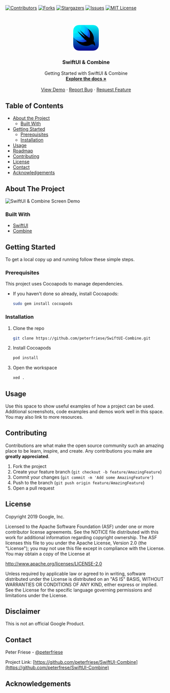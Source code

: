 <!-- PROJECT SHIELDS -->
<!--
*** I'm using markdown "reference style" links for readability.
*** Reference links are enclosed in brackets [ ] instead of parentheses ( ).
*** See the bottom of this document for the declaration of the reference variables
*** for contributors-url, forks-url, etc. This is an optional, concise syntax you may use.
*** https://www.markdownguide.org/basic-syntax/#reference-style-links
-->
[![Contributors][contributors-shield]][contributors-url]
[![Forks][forks-shield]][forks-url]
[![Stargazers][stars-shield]][stars-url]
[![Issues][issues-shield]][issues-url]
[![MIT License][license-shield]][license-url]

<!-- PROJECT LOGO -->
<br />
<p align="center">
  <a href="https://github.com/peterfriese/SwiftUI-Combine">
    <img src="images/swiftui-128x128.png" alt="Logo" width="80" height="80">
  </a>

  <h3 align="center">SwiftUI & Combine</h3>

  <p align="center">
    Getting Started with SwiftUI & Combine
    <br />
    <a href="https://github.com/peterfriese/SwiftUI-Combine"><strong>Explore the docs »</strong></a>
    <br />
    <br />
    <a href="https://github.com/peterfriese/SwiftUI-Combine">View Demo</a>
    ·
    <a href="https://github.com/peterfriese/SwiftUI-Combine/issues">Report Bug</a>
    ·
    <a href="https://github.com/peterfriese/SwiftUI-Combine/issues">Request Feature</a>
  </p>
</p>



<!-- TABLE OF CONTENTS -->
## Table of Contents

* [About the Project](#about-the-project)
  * [Built With](#built-with)
* [Getting Started](#getting-started)
  * [Prerequisites](#prerequisites)
  * [Installation](#installation)
* [Usage](#usage)
* [Roadmap](#roadmap)
* [Contributing](#contributing)
* [License](#license)
* [Contact](#contact)
* [Acknowledgements](#acknowledgements)

<!-- ABOUT THE PROJECT -->
## About The Project

![SwiftUI & Combine Screen Demo][product-demo]

### Built With

* [SwiftUI](https://developer.apple.com/xcode/swiftui/)
* [Combine](https://developer.apple.com/documentation/combine)

<!-- GETTING STARTED -->
## Getting Started

To get a local copy up and running follow these simple steps.

### Prerequisites

This project uses Cocoapods to manage dependencies.

* If you haven't done so already, install Cocoapods:

  ```bash
  sudo gem install cocoapods
  ```

### Installation
 
1. Clone the repo
    ```bash
    git clone https://github.com/peterfriese/SwiftUI-Combine.git
    ```
2. Install Cocoapods
    ```bash
    pod install
    ```
3. Open the workspace
    ```bash
    xed .
    ```

<!-- USAGE EXAMPLES -->
## Usage

Use this space to show useful examples of how a project can be used. Additional screenshots, code examples and demos work well in this space. You may also link to more resources.

<!-- CONTRIBUTING -->
## Contributing

Contributions are what make the open source community such an amazing place to be learn, inspire, and create. Any contributions you make are **greatly appreciated**.

1. Fork the project
2. Create your feature branch (`git checkout -b feature/AmazingFeature`)
3. Commit your changes (`git commit -m 'Add some AmazingFeature'`)
4. Push to the branch (`git push origin feature/AmazingFeature`)
5. Open a pull request

<!-- LICENSE -->
## License

Copyright 2019 Google, Inc.

Licensed to the Apache Software Foundation (ASF) under one or more contributor
license agreements.  See the NOTICE file distributed with this work for
additional information regarding copyright ownership.  The ASF licenses this
file to you under the Apache License, Version 2.0 (the "License"); you may not
use this file except in compliance with the License.  You may obtain a copy of
the License at

  http://www.apache.org/licenses/LICENSE-2.0

Unless required by applicable law or agreed to in writing, software
distributed under the License is distributed on an "AS IS" BASIS, WITHOUT
WARRANTIES OR CONDITIONS OF ANY KIND, either express or implied.  See the
License for the specific language governing permissions and limitations under
the License.

<!-- Disclaimer -->
## Disclaimer

This is not an official Google Product.

<!-- CONTACT -->
## Contact

Peter Friese - [@peterfriese](https://twitter.com/peterfriese)

Project Link: [https://github.com/peterfriese/SwiftUI-Combine](https://github.com/peterfrese/SwiftUI-Combine)

<!-- ACKNOWLEDGEMENTS -->
## Acknowledgements
<!-- 
* []()
* []()
* []()
-->

<!-- MARKDOWN LINKS & IMAGES -->
<!-- https://www.markdownguide.org/basic-syntax/#reference-style-links -->
[contributors-shield]: https://img.shields.io/github/contributors/peterfriese/SwiftUI-Combine.svg?style=flat-square
[contributors-url]: https://github.com/peterfriese/SwiftUI-Combine/graphs/contributors

[forks-shield]: https://img.shields.io/github/forks/peterfriese/SwiftUI-Combine.svg?style=flat-square
[forks-url]: https://github.com/peterfriese/SwiftUI-Combine/network/members

[stars-shield]: https://img.shields.io/github/stars/peterfriese/SwiftUI-Combine.svg?style=flat-square
[stars-url]: https://github.com/peterfriese/SwiftUI-Combine/stargazers

[issues-shield]: https://img.shields.io/github/issues/peterfriese/SwiftUI-Combine.svg?style=flat-square
[issues-url]: https://github.com/peterfriese/SwiftUI-Combine/issues

[license-shield]: https://img.shields.io/github/license/peterfriese/SwiftUI-Combine.svg?style=flat-square
[license-url]: https://github.com/peterfriese/SwiftUI-Combine/blob/master/LICENSE

[linkedin-shield]: https://img.shields.io/badge/-LinkedIn-black.svg?style=flat-square&logo=linkedin&colorB=555
[linkedin-url]: https://linkedin.com/in/othneildrew
[product-screenshot]: images/screenshot.png
[product-demo]: [images/demo.gif]
